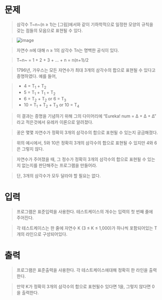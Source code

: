 # 문제
> 삼각수 T~n~(n ≥ 1)는 [그림]에서와 같이 기하학적으로 일정한 모양의 규칙을 갖는 점들의 모음으로 표현될 수 있다.

> ![image](https://user-images.githubusercontent.com/108779533/214670081-4d97b3a4-e047-4363-a643-68c539e2b770.png)

> 자연수 n에 대해 n ≥ 1의 삼각수 Tn는 명백한 공식이 있다.

> T~n~ = 1 + 2 + 3 + ... + n = n(n+1)/2

> 1796년, 가우스는 모든 자연수가 최대 3개의 삼각수의 합으로 표현될 수 있다고 증명하였다. 예를 들어,

> - 4 = T<sub>1</sub> + T<sub>2</sub>
> - 5 = T<sub>1</sub> + T<sub>1</sub> + T<sub>2</sub>
> - 6 = T<sub>2</sub> + T<sub>2</sub> or 6 = T<sub>3</sub>
> - 10 = T<sub>1</sub> + T<sub>2</sub> + T<sub>3</sub> or 10 = T<sub>4</sub>

> 이 결과는 증명을 기념하기 위해 그의 다이어리에 “Eureka! num = Δ + Δ + Δ” 라고 적은것에서 유레카 이론으로 알려졌다.

> 꿍은 몇몇 자연수가 정확히 3개의 삼각수의 합으로 표현될 수 있는지 궁금해졌다.

> 위의 예시에서, 5와 10은 정확히 3개의 삼각수의 합으로 표현될 수 있지만 4와 6은 그렇지 않다.

> 자연수가 주어졌을 때, 그 정수가 정확히 3개의 삼각수의 합으로 표현될 수 있는지 없는지를 판단해주는 프로그램을 만들어라.

> 단, 3개의 삼각수가 모두 달라야 할 필요는 없다.

# 입력
> 프로그램은 표준입력을 사용한다. 테스트케이스의 개수는 입력의 첫 번째 줄에 주어진다.

> 각 테스트케이스는 한 줄에 자연수 K (3 ≤ K ≤ 1,000)가 하나씩 포함되어있는 T개의 라인으로 구성되어있다.

# 출력
> 프로그램은 표준출력을 사용한다. 각 테스트케이스에대해 정확히 한 라인을 출력한다.

> 만약 K가 정확히 3개의 삼각수의 합으로 표현될수 있다면 1을, 그렇지 않다면 0을 출력한다.